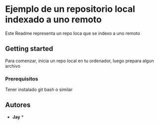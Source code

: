 # Ejemplo de un repositorio local indexado a uno remoto
Este Readme representa un repo loca que se indexo a uno remoto

## Getting started
Para comenzar, inicia un repo local en tu ordenador, luego prepara algun archivo

### Prerequisitos
Tener instalado git bash o similar

## Autores
* **Jay** *